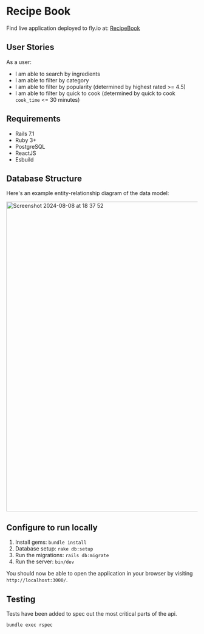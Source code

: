 # Recipe Book
Find live application deployed to fly.io at: [RecipeBook](https://recipee.fly.dev/)
## User Stories
As a user:
- I am able to search by ingredients
- I am able to filter by category
- I am able to filter by popularity (determined by highest rated >= 4.5)
- I am able to filter by quick to cook (determined by quick to cook `cook_time` <= 30 minutes)

## Requirements
- Rails 7.1
- Ruby 3+
- PostgreSQL
- ReactJS
- Esbuild

## Database Structure

Here's an example entity-relationship diagram of the data model:

<img width="813" alt="Screenshot 2024-08-08 at 18 37 52" src="https://github.com/user-attachments/assets/949485de-f8c5-4d82-a731-3608fc7034ff">

## Configure to run locally

1. Install gems: `bundle install`
2. Database setup: `rake db:setup`
3. Run the migrations: `rails db:migrate`
4. Run the server: `bin/dev`
   
You should now be able to open the application in your browser by visiting `http://localhost:3000/`.

## Testing

Tests have been added to spec out the most critical parts of the api. 

`bundle exec rspec`
